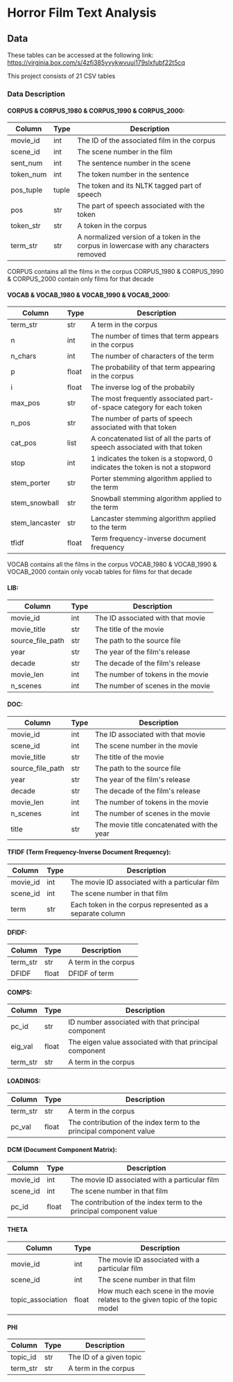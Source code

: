 # Horror Film Text Analysis

## Data

These tables can be accessed at the following link: https://virginia.box.com/s/4zfi385yvykwvuui179slxfubf22t5cq

This project consists of 21 CSV tables

### Data Description

#### CORPUS & CORPUS_1980 & CORPUS_1990 & CORPUS_2000:

| Column    | Type  | Description                                                                            |
|-----------|-------|----------------------------------------------------------------------------------------|
| movie_id  | int   | The ID of the associated film in the corpus                                            |
| scene_id  | int   | The scene number in the film                                                           |
| sent_num  | int   | The sentence number in the scene                                                       |
| token_num | int   | The token number in the sentence                                                       |
| pos_tuple | tuple | The token and its NLTK tagged part of speech                                           |
| pos       | str   | The part of speech associated with the token                                           |
| token_str | str   | A token in the corpus                                                                  |
| term_str  | str   | A normalized version of a token in the corpus in lowercase with any characters removed |

CORPUS contains all the films in the corpus
CORPUS_1980 & CORPUS_1990 & CORPUS_2000 contain only films for that decade

#### VOCAB & VOCAB_1980 & VOCAB_1990 & VOCAB_2000:

| Column         | Type  | Description                                                                  |
|----------------|-------|------------------------------------------------------------------------------|
| term_str       | str   | A term in the corpus                                                         |
| n              | int   | The number of times that term appears in the corpus                          |
| n_chars        | int   | The number of characters of the term                                         |
| p              | float | The probability of that term appearing in the corpus                         |
| i              | float | The inverse log of the probabily                                             |
| max_pos        | str   | The most frequently associated part-of-space category for each token         |
| n_pos          | str   | The number of parts of speech associated with that token                     |
| cat_pos        | list  | A concatenated list of all the parts of speech associated with that token    |
| stop           | int   | 1 indicates the token is a stopword, 0 indicates the token is not a stopword |
| stem_porter    | str   | Porter stemming algorithm applied to the term                                |
| stem_snowball  | str   | Snowball stemming algorithm applied to the term                              |
| stem_lancaster | str   | Lancaster stemming algorithm applied to the term                             |
| tfidf          | float | Term frequency-inverse document frequency                                    |

VOCAB contains all the films in the corpus
VOCAB_1980 & VOCAB_1990 & VOCAB_2000 contain only vocab tables for films for that decade


#### LIB:

| Column           | Type | Description                       |
|------------------|------|-----------------------------------|
| movie_id         | int  | The ID associated with that movie |
| movie_title      | str  | The title of the movie            |
| source_file_path | str  | The path to the source file       |
| year             | str  | The year of the film's release    |
| decade           | str  | The decade of the film's release  |
| movie_len        | int  | The number of tokens in the movie |
| n_scenes         | int  | The number of scenes in the movie |

#### DOC:

| Column           | Type | Description                                |
|------------------|------|--------------------------------------------|
| movie_id         | int  | The ID associated with that movie          |
| scene_id         | int  | The scene number in the movie              |
| movie_title      | str  | The title of the movie                     |
| source_file_path | str  | The path to the source file                |
| year             | str  | The year of the film's release             |
| decade           | str  | The decade of the film's release           |
| movie_len        | int  | The number of tokens in the movie          |
| n_scenes         | int  | The number of scenes in the movie          |
| title            | str  | The movie title concatenated with the year |


#### TFIDF (Term Frequency-Inverse Document Rrequency):

| Column   | Type | Description                                               |
|----------|------|-----------------------------------------------------------|
| movie_id | int  | The movie ID associated with a particular film            |
| scene_id | int  | The scene number in that film                             |
| term     | str  | Each token in the corpus represented as a separate column |

#### DFIDF:

| Column   | Type  | Description          |
|----------|-------|----------------------|
| term_str | str   | A term in the corpus |
| DFIDF    | float | DFIDF of term        |

#### COMPS:

| Column   | Type  | Description                                              |
|----------|-------|----------------------------------------------------------|
| pc_id    | str   | ID number associated with that principal component       |
| eig_val  | float | The eigen value associated with that principal component |
| term_str | str   | A term in the corpus                                     |

#### LOADINGS:

| Column   | Type  | Description                                                         |
|----------|-------|---------------------------------------------------------------------|
| term_str | str   | A term in the corpus                                                |
| pc_val   | float | The contribution of the index term to the principal component value |

#### DCM (Document Component Matrix):

| Column   | Type  | Description                                                         |
|----------|-------|---------------------------------------------------------------------|
| movie_id | int   | The movie ID associated with a particular film                      |
| scene_id | int   | The scene number in that film                                       |
| pc_id    | float | The contribution of the index term to the principal component value |

#### THETA

| Column            | Type  | Description                                                                    |
|-------------------|-------|--------------------------------------------------------------------------------|
| movie_id          | int   | The movie ID associated with a particular film                                 |
| scene_id          | int   | The scene number in that film                                                  |
| topic_association | float | How much each scene in the movie relates to the given topic of the topic model |

#### PHI

| Column   | Type | Description             |
|----------|------|-------------------------|
| topic_id | str  | The ID of a given topic |
| term_str | str  | A term in the corpus    |
